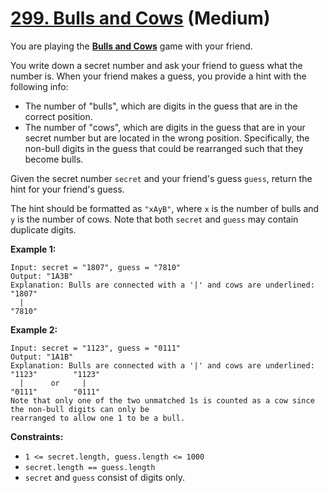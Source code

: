 # [299. Bulls and Cows][link] (Medium)

[link]: https://leetcode.com/problems/bulls-and-cows/

You are playing the **[Bulls and Cows](https://en.wikipedia.org/wiki/Bulls_and_Cows)** game with
your friend.

You write down a secret number and ask your friend to guess what the number is. When your friend
makes a guess, you provide a hint with the following info:

- The number of "bulls", which are digits in the guess that are in the correct position.
- The number of "cows", which are digits in the guess that are in your secret number but are located
in the wrong position. Specifically, the non-bull digits in the guess that could be rearranged such
that they become bulls.

Given the secret number `secret` and your friend's guess `guess`, return the hint for your friend's
guess.

The hint should be formatted as `"xAyB"`, where `x` is the number of bulls and `y` is the number of
cows. Note that both `secret` and `guess` may contain duplicate digits.

**Example 1:**

```
Input: secret = "1807", guess = "7810"
Output: "1A3B"
Explanation: Bulls are connected with a '|' and cows are underlined:
"1807"
  |
"7810"
```

**Example 2:**

```
Input: secret = "1123", guess = "0111"
Output: "1A1B"
Explanation: Bulls are connected with a '|' and cows are underlined:
"1123"        "1123"
  |      or     |
"0111"        "0111"
Note that only one of the two unmatched 1s is counted as a cow since the non-bull digits can only be
rearranged to allow one 1 to be a bull.
```

**Constraints:**

- `1 <= secret.length, guess.length <= 1000`
- `secret.length == guess.length`
- `secret` and `guess` consist of digits only.
